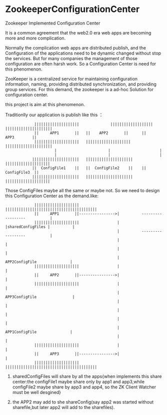 ZookeeperConfigurationCenter
============================

Zookeeper Implemented Configuration Center


It is  a common agreement that the web2.0 era web apps are becoming more and more complication.

Normally the complication web apps are distributed publish, and the Configuration of the applications need to
 be dynamic changed without stop the services. But for many companies the management of those configuration are often harsh work. So a Configuration Center is need for this phenomenon. 

ZooKeeper is a centralized service for maintaining configuration information, naming, providing distributed 
synchronization, and providing group services. For this demand, the zookeeper is a ad-hoc Solution for configuration center.

this project is aim at this phenomenon.

Traditionlly our application is publish like this ：

                 ||||||||||||||||||||              |||||||||||||||||||      |||||||||||||||||||||  
                 ||     APP1       ||   ||    APP2       ||      ||     APP3        ||
                 ||||||||||||||||||||   ||||||||||||||||||||     |||||||||||||||||||||
                          |                       |                      |
                          |                       |                      |
                |||||||||||||||||||||	|||||||||||||||||||||    ||||||||||||||||||||
                ||  ConfigFile1	   ||   ||  ConfigFile2	   ||    ||   ConfigFile3  ||
                |||||||||||||||||||||   |||||||||||||||||||||    ||||||||||||||||||||

Those ConfigFiles maybe all the same or maybe not. So we need to design this Configuration Center as the demand.like:

                 ||||||||||||||||||||                 |||||||||||||||||||||||||||||||||||||||||
                 ||     APP1       ||---------------->|          ------------------           |
                 ||||||||||||||||||||                 |         |sharedConfigFiles |          | 
                                                      |          ------------------           |
                                                      |                                       |
                                                      |                                       |
                                                      |          APP2ConfigFile               |
                 ||||||||||||||||||||                 |                                       | 
                 ||     APP2       ||---------------->|                                       |   
                 ||||||||||||||||||||                 |                                       |
                                                      |         APP3ConfigFile                |
                                                      |                                       |	      
                                                      |                                       |
                                                      |                                       |	      
                                                      |          APP1ConfigFile               |
                                                      |                                       |
                 ||||||||||||||||||||                 |                                       | 
                 ||     APP3       ||---------------->|                                       |   
                 ||||||||||||||||||||                 ||||||||||||||||||||||||||||||||||||||||| 



1. sharedConfigFiles will share by all the apps{when implements this share center:the configFile1 maybe    share only by app1 and app3,while configFile2 maybe share by app3 and app4, so the ZK Client Watcher must be well desgined}

2. the APP2 may add to she shareConfig(say app2 was started without sharefile,but later app2 will add to the sharefiles).





                  
